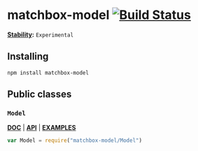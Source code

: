 matchbox-model [![Build Status](https://travis-ci.org/matchboxjs/matchbox-model.svg)](https://travis-ci.org/matchboxjs/matchbox-model)
==============

**[Stability](https://github.com/matchboxjs/matchbox/wiki/Documentations#stability-levels):** `Experimental`

## Installing

    npm install matchbox-model

## Public classes

### `Model` 

**[DOC](https://github.com/matchboxjs/matchbox-model/wiki/Model)** 
| **[API](https://github.com/matchboxjs/matchbox-model/wiki/Model-API)** 
| **[EXAMPLES](https://github.com/matchboxjs/matchbox-model/wiki/Model-Examples)**

```js
var Model = require("matchbox-model/Model")
```
